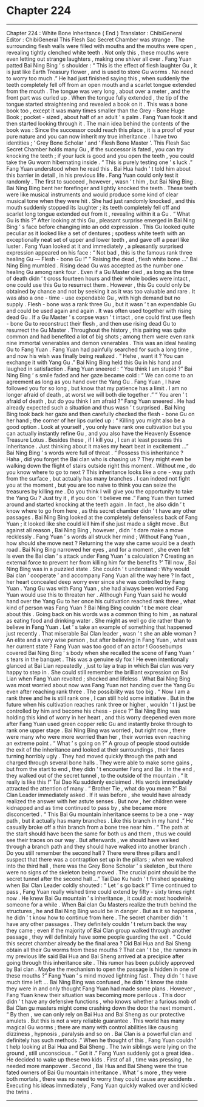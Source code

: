 
# Chapter 224


---

Chapter 224 : White Bone Inheritance ( End )
Translator :
ChibiGeneral
Editor :
ChibiGeneral
This Flesh Sac Secret Chamber was strange .
The surrounding flesh walls were filled with mouths and the mouths were open , revealing tightly clenched white teeth .
Not only this , these mouths were even letting out strange laughters , making one shiver all over .
Fang Yuan patted Bai Ning Bing ’ s shoulder : “ This is the effect of flesh laughter Gu , it is just like Earth Treasury flower , and is used to store Gu worms . No need to worry too much .”
He had just finished saying this , when suddenly the teeth completely fell off from an open mouth and a scarlet tongue extended from the mouth .
The tongue was very long , about over a meter , and the front part was curled up .
When the tongue fully extended , the tip of the tongue started straightening and revealed a book on it .
This was a bone book too , except it was many times smaller than the Grey - Bone Huge Book ; pocket - sized , about half of an adult ’ s palm .
Fang Yuan took it and then started looking through it .
The main idea behind the contents of the book was : Since the successor could reach this place , it is a proof of your pure nature and you can now inherit my true inheritance . I have two identities ; ‘ Grey Bone Scholar ’ and ‘ Flesh Bone Master ’. This Flesh Sac Secret Chamber holds many Gu , if the successor is fated , you can try knocking the teeth ; if your luck is good and you open the teeth , you could take the Gu worm hibernating inside .
“ This is purely testing one ’ s luck .” Fang Yuan understood when he read this .
Bai Hua hadn ’ t told him about this barrier in detail , in his previous life . Fang Yuan could only test it randomly .
The first to succeed , however , wasn ’ t him , but Bai Ning Bing .
Bai Ning Bing bent her forefinger and lightly knocked the teeth . These teeth were like musical instruments and would produce some kind of clear musical tone when they were hit .
She had just randomly knocked , and this mouth suddenly stopped its laughter ; its teeth completely fell off and scarlet long tongue extended out from it , revealing within it a Gu .
“ What Gu is this ?” After looking at this Gu , pleasant surprise emerged in Bai Ning Bing ’ s face before changing into an odd expression .
This Gu looked quite peculiar as it looked like a set of dentures ; spotless white teeth with an exceptionally neat set of upper and lower teeth , and gave off a pearl like luster .
Fang Yuan looked at it and immediately , a pleasantly surprised expression appeared on his face : “ Not bad , this is the famous rank three healing Gu — Flesh - bone Gu !”
”
Raising the dead , flesh white bone
…” Bai Ning Bing mumbled .
Rising dead Gu was accepted as the number one healing Gu among rank four . Even if a Gu Master died , as long as the time of death didn ’ t cross fourteen hours and their whole bodies were intact , one could use this Gu to resurrect them .
However , this Gu could only be obtained by chance and not by seeking it as it was too valuable and rare . It was also a one - time - use expendable Gu , with high demand but no supply .
Flesh - bone was a rank three Gu , but it wasn ’ t an expendable Gu and could be used again and again .
It was often used together with rising dead Gu .
If a Gu Master ’ s corpse wasn ’ t intact , one could first use flesh - bone Gu to reconstruct their flesh , and then use rising dead Gu to resurrect the Gu Master .
Throughout the history , this pairing was quite common and had benefited a lot of big shots ; among them were even rank nine immortal venerables and demon venerables .
This was an ideal healing Gu to Fang Yuan .
Fang Yuan had painfully searched for such a long time , and now his wish was finally being realized .
“ Hehe , want it ? You can exchange it with Yang Gu .” Bai Ning Bing held this Gu in his hand and laughed in satisfaction .
Fang Yuan sneered : “ You think I am stupid ?”
Bai Ning Bing ’ s smile faded and her gaze became cold : “ We can come to an agreement as long as you hand over the Yang Gu . Fang Yuan , I have followed you for so long , but know that my patience has a limit . I am no longer afraid of death , at worst we will both die together .”
“ You aren ’ t afraid of death , but do you think I am afraid ?” Fang Yuan sneered . He had already expected such a situation and thus wasn ’ t surprised .
Bai Ning Bing took back her gaze and then carefully checked the flesh - bone Gu on her hand ; the corner of her lips curled up : “ Killing you might also be a good option . Look at yourself , you only have rank one cultivation but you can actually instantly refine Gu , and you also have the Heavenly Essence Treasure Lotus . Besides these , if I kill you , I can at least possess this inheritance . Just thinking about it makes my heart beat in excitement …”
Bai Ning Bing ’ s words were full of threat .
“ Possess this inheritance ? Haha , did you forget the Bai clan who is chasing us ? They might even be walking down the flight of stairs outside right this moment . Without me , do you know where to go to next ? This inheritance looks like a one - way path from the surface , but actually has many branches . I can indeed not fight you at the moment , but you are too naive to think you can seize the treasures by killing me . Do you think I will give you the opportunity to take the Yang Gu ? Just try it , if you don ’ t believe me .”
Fang Yuan then turned around and started knocking at the teeth again .
In fact , he also didn ’ t know where to go from here , as this secret chamber didn ’ t have any other passages .
Bai Ning Bing looked at the completely defenseless back of Fang Yuan ; it looked like she could kill him if she just made a slight move .
But against all reason , Bai Ning Bing , however , didn ’ t dare make a move recklessly .
Fang Yuan ’ s words all struck her mind ; Without Fang Yuan , how should she move next ? Returning the way she came would be a death road .
Bai Ning Bing narrowed her eyes , and for a moment , she even felt
‘ Is even the Bai clan ’ s attack under Fang Yuan ’ s calculation ? Creating an external force to prevent her from killing him for the benefits ?’
Till now , Bai Ning Bing was in a puzzled state . She couldn ’ t understand :
Why would Bai clan ‘ cooperate ’ and accompany Fang Yuan all the way here ?
In fact , her heart concealed deep worry ever since she was controlled by Fang Yuan .
Yang Gu was with Fang Yuan , she had always been worried Fang Yuan would use this to threaten her . Although Fang Yuan said he would hand over the Yang Gu to her once his cultivation reached rank three , what kind of person was Fang Yuan ?
Bai Ning Bing couldn ’ t be more clear about this .
Going back on his words was a common thing to him , as natural as eating food and drinking water .
She might as well go die rather than to believe in Fang Yuan .
Let ’ s take an example of something that happened just recently . That miserable Bai Clan leader , wasn ’ t she an able woman ? An elite and a very wise person , but after believing in Fang Yuan , what was her current state ?
Fang Yuan was too good of an actor !
Goosebumps covered Bai Ning Bing ’ s body when she recalled the scene of Fang Yuan ’ s tears in the banquet .
This was a genuine sly fox !
He even intentionally glanced at Bai Lian repeatedly , just to lay a trap in which Bai clan was very happy to step in . She could still remember the brilliant expression on Bai Lian when Fang Yuan revolted ; shocked and lifeless .
What Bai Ning Bing was most worried about now was Fang Yuan not handing over the Yang Gu even after reaching rank three .
The possibility was too big .
“ Now I am a rank three and he is still rank one , I can still hold some initiative . But in the future when his cultivation reaches rank three or higher , wouldn ’ t I just be controlled by him and become his chess - piece ?”
Bai Ning Bing was holding this kind of worry in her heart , and this worry deepened even more after Fang Yuan used green copper relic Gu and instantly broke through to rank one upper stage .
Bai Ning Bing was worried , but right now , there were many who were more worried than her , their worries even reaching an extreme point .
“ What ’ s going on ?” A group of people stood outside the exit of the inheritance and looked at their surroundings , their faces turning horribly ugly .
They had moved quickly through the path and charged through several bone halls . They were able to make some gains , but from the start to end , they didn ’ t encounter Fang and Bai . In the end , they walked out of the secret tunnel , to the outside of the mountain .
“ It really is like this !” Tai Dao Ku suddenly exclaimed .
His words immediately attracted the attention of many .
“ Brother Tie , what do you mean ?” Bai Clan Leader immediately asked . If it was before , she would have already realized the answer with her astute senses . But now , her children were kidnapped and as time continued to pass by , she became more disconcerted .
“ This Bai Gu mountain inheritance seems to be a one - way path , but it actually has many branches . Like this branch in my hand .” He casually broke off a thin branch from a bone tree near him .
“ The path at the start should have been the same for both us and them , thus we could see their traces on our way . But afterwards , we should have walked through a branch path and they should have walked into another branch . Do you still remember the second hall ? There were three pillars and I suspect that there was a contraption set up in the pillars ; when we walked into the third hall , there was the Grey Bone Scholar ’ s skeleton , but there were no signs of the skeleton being moved . The crucial point should be the secret tunnel after the second hall …”
Tai Dao Ku hadn ’ t finished speaking when Bai Clan Leader coldly shouted : “ Let ’ s go back !”
Time continued to pass , Fang Yuan really wished time could extend by fifty - sixty times right now .
He knew Bai Gu mountain ’ s inheritance , it could at most hoodwink someone for a while . When Bai clan Gu Masters realize the truth behind the structures , he and Bai Ning Bing would be in danger .
But as it so happens , he didn ’ t know how to continue from here .
The secret chamber didn ’ t have any other passages .
They definitely couldn ’ t return back the way they came ; even if the majority of Bai Clan group walked through another passage , they will definitely have some people guarding the exit .
“ Could this secret chamber already be the final area ? Did Bai Hua and Bai Sheng obtain all their Gu worms from these mouths ? That can ’ t be , the rumors in my previous life said Bai Hua and Bai Sheng arrived at a precipice after going through this inheritance site . This rumor has been publicly approved by Bai clan . Maybe the mechanism to open the passage is hidden in one of these mouths ?”
Fang Yuan ’ s mind moved lightning fast .
They didn ’ t have much time left …
Bai Ning Bing was confused , he didn ’ t know the state they were in and only thought Fang Yuan had made some plans . However , Fang Yuan knew their situation was becoming more perilous .
This door didn ’ t have any defensive functions , who knows whether a furious mob of Bai Clan gu masters might come crashing down the door the next moment .
“ By then , we can only rely on Bai Hua and Bai Sheng as our protective amulets . But this is not a very reliable guarantee . This world has many magical Gu worms ; there are many with control abilities like causing dizziness , hypnosis , paralysis and so on . Bai Clan is a powerful clan and definitely has such methods .” When he thought of this , Fang Yuan couldn ’ t help looking at Bai Hua and Bai Sheng .
The twin siblings were lying on the ground , still unconscious .
“ Got it .” Fang Yuan suddenly got a great idea .
He decided to wake up these two kids .
First of all , time was pressing , he needed more manpower . Second , Bai Hua and Bai Sheng were the true fated owners of Bai Gu mountain inheritance . What ’ s more , they were both mortals , there was no need to worry they could cause any accidents .
Executing his ideas immediately , Fang Yuan quickly walked over and kicked the twins .

---

